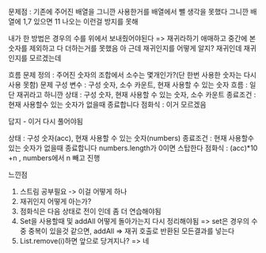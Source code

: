 문제점 : 기존에 주어진 배열을 그니깐 사용한거를 배열에서 뺄 생각을 못했다 
그니깐 배열에 1,7 있으면 11 나오는 이런걸 방지를 못해 
 

내가 한 방법은 경우의 수를 위에서 보내줬어야된다 
=> 재귀라하기 애매하고 중간에 본 숫자를 제외하고 다 더하는거를 못했음
아 근데 재귀인지를 어떻게 알지? 재귀인데 재귀인지를 모르겠는데 

흐름 
문제 정의 : 주어진 숫자의 조합에서 소수는 몇개인가?(단 한번 사용한 숫자는 다시 사용 못함) 
문제 구성 변수 :  구성 숫자, 소수 카운트, 현재 사용할 수 있는 숫자
흐름 : 일단 재귀라고 하니깐
상태 : 구성 숫자, 현재 사용할 수 있는 숫자, 소수 카운트
종료조건 : 현재 사용할수 있는 숫자가 없을때 종료합니다 
점화식 : 이거 모르겠음 


답지 - 이거 다시 풀어야됨

상태 : 구성 숫자(acc), 현재 사용할 수 있는 숫자(numbers)
종료조건 : 현재 사용할수 있는 숫자가 없을때 종료합니다 numbers.length가 0이면 스탑한다
점화식 : (acc)*10 +n , numbers에서 n 빼고 진행 


느낀점 
1. 스트림 공부필요 -> 이걸 어떻게 하나
2. 재귀인지 어떻게 아는가?
3. 점화식은 다음 상태로 전이 인데 좀 더 연습해야됨 
4. Set을 사용할때 및 addAll 어떻게 돌아가는지 다시 정리해야됨 => set은 경우의 수중 중복이 있을것 같으면, addAll => 재귀 호출로 반환된 모든결과를 넣는다 
5. List.remove(i)하면 앞으로 당겨지나? => 네

